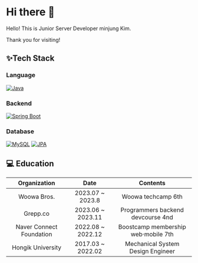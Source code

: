 # Hi there 👋

Hello! This is Junior Server Developer minjung Kim.

Thank you for visiting!

## ✨Tech Stack

### Language
[![Java](https://img.shields.io/badge/Java-007396?style=for-the-badge&logo=java&logoColor=white)](https://www.java.com)

### Backend
[![Spring Boot](https://img.shields.io/badge/Spring_Boot-6DB33F?style=for-the-badge&logo=spring-boot&logoColor=white)](https://spring.io/projects/spring-boot) 

### Database
[![MySQL](https://img.shields.io/badge/MySQL-4479A1?style=for-the-badge&logo=mysql&logoColor=white)](https://www.mysql.com)
[![JPA](https://img.shields.io/badge/JPA-F7DF1E?style=for-the-badge&logo=java&logoColor=white)](https://docs.oracle.com/javaee/6/tutorial/doc/bnbpz.html)

## 💻 Education
| Organization | Date | Contents |
| :----------: | :--: | :------: |
| Woowa Bros. | 2023.07 ~ 2023.8 | Woowa techcamp 6th |
| Grepp.co | 2023.06 ~ 2023.11 | Programmers backend devcourse 4nd |
| Naver Connect Foundation | 2022.08 ~ 2022.12 | Boostcamp membership web·mobile 7th |
| Hongik University | 2017.03 ~ 2022.02 | Mechanical System Design Engineer |

